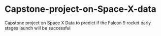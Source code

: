 # Capstone-project-on-Space-X-data
Capstone project on Space X Data to predict if the Falcon 9 rocket early stages launch will be successful
